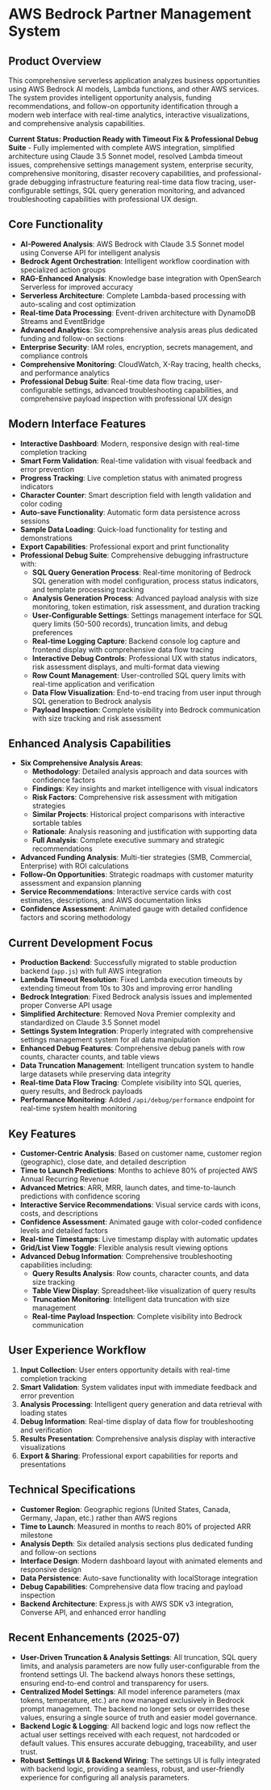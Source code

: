 # AWS Bedrock Partner Management System

## Product Overview
This comprehensive serverless application analyzes business opportunities using AWS Bedrock AI models, Lambda functions, and other AWS services. The system provides intelligent opportunity analysis, funding recommendations, and follow-on opportunity identification through a modern web interface with real-time analytics, interactive visualizations, and comprehensive analysis capabilities.

**Current Status: Production Ready with Timeout Fix & Professional Debug Suite** - Fully implemented with complete AWS integration, simplified architecture using Claude 3.5 Sonnet model, resolved Lambda timeout issues, comprehensive settings management system, enterprise security, comprehensive monitoring, disaster recovery capabilities, and professional-grade debugging infrastructure featuring real-time data flow tracing, user-configurable settings, SQL query generation monitoring, and advanced troubleshooting capabilities with professional UX design.

## Core Functionality
- **AI-Powered Analysis**: AWS Bedrock with Claude 3.5 Sonnet model using Converse API for intelligent analysis
- **Bedrock Agent Orchestration**: Intelligent workflow coordination with specialized action groups
- **RAG-Enhanced Analysis**: Knowledge base integration with OpenSearch Serverless for improved accuracy
- **Serverless Architecture**: Complete Lambda-based processing with auto-scaling and cost optimization
- **Real-time Data Processing**: Event-driven architecture with DynamoDB Streams and EventBridge
- **Advanced Analytics**: Six comprehensive analysis areas plus dedicated funding and follow-on sections
- **Enterprise Security**: IAM roles, encryption, secrets management, and compliance controls
- **Comprehensive Monitoring**: CloudWatch, X-Ray tracing, health checks, and performance analytics
- **Professional Debug Suite**: Real-time data flow tracing, user-configurable settings, advanced troubleshooting capabilities, and comprehensive payload inspection with professional UX design

## Modern Interface Features
- **Interactive Dashboard**: Modern, responsive design with real-time completion tracking
- **Smart Form Validation**: Real-time validation with visual feedback and error prevention
- **Progress Tracking**: Live completion status with animated progress indicators
- **Character Counter**: Smart description field with length validation and color coding
- **Auto-save Functionality**: Automatic form data persistence across sessions
- **Sample Data Loading**: Quick-load functionality for testing and demonstrations
- **Export Capabilities**: Professional export and print functionality
- **Professional Debug Suite**: Comprehensive debugging infrastructure with:
  - **SQL Query Generation Process**: Real-time monitoring of Bedrock SQL generation with model configuration, process status indicators, and template processing tracking
  - **Analysis Generation Process**: Advanced payload analysis with size monitoring, token estimation, risk assessment, and duration tracking
  - **User-Configurable Settings**: Settings management interface for SQL query limits (50-500 records), truncation limits, and debug preferences
  - **Real-time Logging Capture**: Backend console log capture and frontend display with comprehensive data flow tracing
  - **Interactive Debug Controls**: Professional UX with status indicators, risk assessment displays, and multi-format data viewing
  - **Row Count Management**: User-controlled SQL query limits with real-time application and verification
  - **Data Flow Visualization**: End-to-end tracing from user input through SQL generation to Bedrock analysis
  - **Payload Inspection**: Complete visibility into Bedrock communication with size tracking and risk assessment

## Enhanced Analysis Capabilities
- **Six Comprehensive Analysis Areas**:
  - **Methodology**: Detailed analysis approach and data sources with confidence factors
  - **Findings**: Key insights and market intelligence with visual indicators
  - **Risk Factors**: Comprehensive risk assessment with mitigation strategies
  - **Similar Projects**: Historical project comparisons with interactive sortable tables
  - **Rationale**: Analysis reasoning and justification with supporting data
  - **Full Analysis**: Complete executive summary and strategic recommendations
- **Advanced Funding Analysis**: Multi-tier strategies (SMB, Commercial, Enterprise) with ROI calculations
- **Follow-On Opportunities**: Strategic roadmaps with customer maturity assessment and expansion planning
- **Service Recommendations**: Interactive service cards with cost estimates, descriptions, and AWS documentation links
- **Confidence Assessment**: Animated gauge with detailed confidence factors and scoring methodology

## Current Development Focus
- **Production Backend**: Successfully migrated to stable production backend (`app.js`) with full AWS integration
- **Lambda Timeout Resolution**: Fixed Lambda execution timeouts by extending timeout from 10s to 30s and improving error handling
- **Bedrock Integration**: Fixed Bedrock analysis issues and implemented proper Converse API usage
- **Simplified Architecture**: Removed Nova Premier complexity and standardized on Claude 3.5 Sonnet model
- **Settings System Integration**: Properly integrated with comprehensive settings management system for all data manipulation
- **Enhanced Debug Features**: Comprehensive debug panels with row counts, character counts, and table views
- **Data Truncation Management**: Intelligent truncation system to handle large datasets while preserving data integrity
- **Real-time Data Flow Tracing**: Complete visibility into SQL queries, query results, and Bedrock payloads
- **Performance Monitoring**: Added `/api/debug/performance` endpoint for real-time system health monitoring

## Key Features
- **Customer-Centric Analysis**: Based on customer name, customer region (geographic), close date, and detailed description
- **Time to Launch Predictions**: Months to achieve 80% of projected AWS Annual Recurring Revenue
- **Advanced Metrics**: ARR, MRR, launch dates, and time-to-launch predictions with confidence scoring
- **Interactive Service Recommendations**: Visual service cards with icons, costs, and descriptions
- **Confidence Assessment**: Animated gauge with color-coded confidence levels and detailed factors
- **Real-time Timestamps**: Live timestamp display with automatic updates
- **Grid/List View Toggle**: Flexible analysis result viewing options
- **Advanced Debug Information**: Comprehensive troubleshooting capabilities including:
  - **Query Results Analysis**: Row counts, character counts, and data size tracking
  - **Table View Display**: Spreadsheet-like visualization of query results
  - **Truncation Monitoring**: Intelligent data truncation with size management
  - **Real-time Payload Inspection**: Complete visibility into Bedrock communication

## User Experience Workflow
1. **Input Collection**: User enters opportunity details with real-time completion tracking
2. **Smart Validation**: System validates input with immediate feedback and error prevention
3. **Analysis Processing**: Intelligent query generation and data retrieval with loading states
4. **Debug Information**: Real-time display of data flow for troubleshooting and verification
5. **Results Presentation**: Comprehensive analysis display with interactive visualizations
6. **Export & Sharing**: Professional export capabilities for reports and presentations

## Technical Specifications
- **Customer Region**: Geographic regions (United States, Canada, Germany, Japan, etc.) rather than AWS regions
- **Time to Launch**: Measured in months to reach 80% of projected ARR milestone
- **Analysis Depth**: Six detailed analysis sections plus dedicated funding and follow-on sections
- **Interface Design**: Modern dashboard layout with animated elements and responsive design
- **Data Persistence**: Auto-save functionality with localStorage integration
- **Debug Capabilities**: Comprehensive data flow tracing and payload inspection
- **Backend Architecture**: Express.js with AWS SDK v3 integration, Converse API, and enhanced error handling

## Recent Enhancements (2025-07)
- **User-Driven Truncation & Analysis Settings**: All truncation, SQL query limits, and analysis parameters are now fully user-configurable from the frontend settings UI. The backend always honors these settings, ensuring end-to-end control and transparency for users.
- **Centralized Model Settings**: All model inference parameters (max tokens, temperature, etc.) are now managed exclusively in Bedrock prompt management. The backend no longer sets or overrides these values, ensuring a single source of truth and easier model governance.
- **Backend Logic & Logging**: All backend logic and logs now reflect the actual user settings received with each request, not hardcoded or default values. This ensures accurate debugging, traceability, and user trust.
- **Robust Settings UI & Backend Wiring**: The settings UI is fully integrated with backend logic, providing a seamless, robust, and user-friendly experience for configuring all analysis parameters.